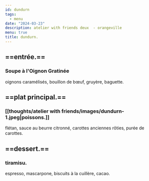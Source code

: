 ```yaml
---
id: dundurn
tags:
  - menu
date: "2024-03-23"
description: atelier with friends deux  - orangeville
menu: true
title: dundurn.
---
```


## ==entrée.==

### Soupe à l'Oignon Gratinée

oignons caramélisés, bouillon de bœuf, gruyère, baguette.

## ==plat principal.==

### [[thoughts/atelier with friends/images/dundurn-1.jpeg|poissons.]]

flétan, sauce au beurre citronné, carottes anciennes rôties, purée de carottes.

## ==dessert.==

### tiramisu.

espresso, mascarpone, biscuits à la cuillère, cacao.
